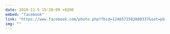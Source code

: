 ```yaml
---
date: 2016-11-5 15:20:09 +0200
embed: "facebook"
link: "https://www.facebook.com/photo.php?fbid=1246572582080337&set=pb.100001828228976.-2207520000.1491385782.&type=3&theater"
img: ""
---
```

